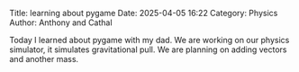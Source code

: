 Title: learning about pygame 
Date: 2025-04-05 16:22
Category: Physics
Author: Anthony and Cathal

<!-- Google tag (gtag.js) -->
<script async src="https://www.googletagmanager.com/gtag/js?id=G-FYDC27JYB4"></script>
<script>
  window.dataLayer = window.dataLayer || [];
  function gtag(){dataLayer.push(arguments);}
  gtag('js', new Date());

  gtag('config', 'G-FYDC27JYB4');
</script>


Today I learned about pygame with my dad. We are working on our physics simulator, it simulates gravitational pull. We are planning on adding vectors and another mass.

 